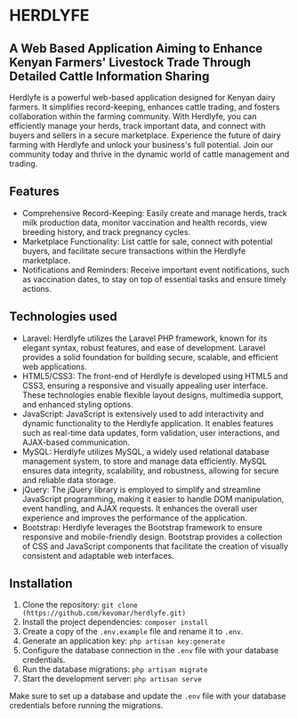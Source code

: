 # HERDLYFE
## A Web Based Application Aiming to Enhance Kenyan Farmers' Livestock Trade Through Detailed Cattle Information Sharing
Herdlyfe is a powerful web-based application designed for Kenyan dairy farmers. It simplifies record-keeping, enhances cattle trading, and fosters collaboration within the farming community. With Herdlyfe, you can efficiently manage your herds, track important data, and connect with buyers and sellers in a secure marketplace. Experience the future of dairy farming with Herdlyfe and unlock your business's full potential. Join our community today and thrive in the dynamic world of cattle management and trading.
## Features

- Comprehensive Record-Keeping: Easily create and manage herds, track milk production data, monitor vaccination and health records, view breeding history, and track pregnancy cycles.
- Marketplace Functionality: List cattle for sale, connect with potential buyers, and facilitate secure transactions within the Herdlyfe marketplace.
- Notifications and Reminders: Receive important event notifications, such as vaccination dates, to stay on top of essential tasks and ensure timely actions.

## Technologies used

- Laravel: Herdlyfe utilizes the Laravel PHP framework, known for its elegant syntax, robust features, and ease of development. Laravel provides a solid foundation for building secure, scalable, and efficient web applications.
- HTML5/CSS3: The front-end of Herdlyfe is developed using HTML5 and CSS3, ensuring a responsive and visually appealing user interface. These technologies enable flexible layout designs, multimedia support, and enhanced styling options.
- JavaScript: JavaScript is extensively used to add interactivity and dynamic functionality to the Herdlyfe application. It enables features such as real-time data updates, form validation, user interactions, and AJAX-based communication.
- MySQL: Herdlyfe utilizes MySQL, a widely used relational database management system, to store and manage data efficiently. MySQL ensures data integrity, scalability, and robustness, allowing for secure and reliable data storage.
- jQuery: The jQuery library is employed to simplify and streamline JavaScript programming, making it easier to handle DOM manipulation, event handling, and AJAX requests. It enhances the overall user experience and improves the performance of the application.
- Bootstrap: Herdlyfe leverages the Bootstrap framework to ensure responsive and mobile-friendly design. Bootstrap provides a collection of CSS and JavaScript components that facilitate the creation of visually consistent and adaptable web interfaces.

## Installation

1. Clone the repository: `git clone (https://github.com/kevomar/herdlyfe.git)`
2. Install the project dependencies: `composer install`
3. Create a copy of the `.env.example` file and rename it to `.env`.
4. Generate an application key: `php artisan key:generate`
5. Configure the database connection in the `.env` file with your database credentials.
6. Run the database migrations: `php artisan migrate`
7. Start the development server: `php artisan serve`

Make sure to set up a database and update the `.env` file with your database credentials before running the migrations.

  
